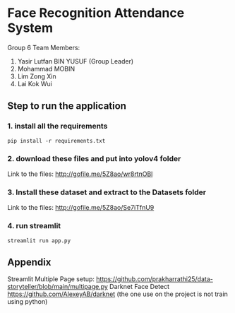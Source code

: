 # Face Recognition Attendance System 

Group 6 Team Members:
1. Yasir Lutfan BIN YUSUF (Group Leader)
2. Mohammad MOBIN
3. Lim Zong Xin
4. Lai Kok Wui

## Step to run the application
### 1. install all the requirements
```
pip install -r requirements.txt
```
### 2. download these files and put into yolov4 folder
Link to the files: http://gofile.me/5Z8ao/wr8rtnOBl
### 3. Install these dataset and extract to the Datasets folder
Link to the files: http://gofile.me/5Z8ao/Se7iTfnU9
### 4. run streamlit
```
streamlit run app.py
```

## Appendix
Streamlit Multiple Page setup: https://github.com/prakharrathi25/data-storyteller/blob/main/multipage.py
Darknet Face Detect https://github.com/AlexeyAB/darknet (the one use on the project is not train using python)
